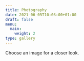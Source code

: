 ```yaml
---
title: Photography
date: 2021-06-05T10:03:00+01:00
draft: false
menu:
  main:
    weight: 2
type: gallery
---
```

Choose an image for a closer look.
